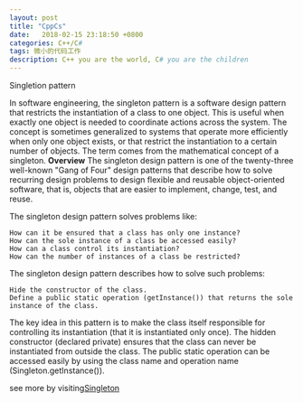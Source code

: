 ```yaml
---
layout: post
title: "CppCs"
date:   2018-02-15 23:18:50 +0800
categories: C++/C#
tags: 微小的代码工作
description: C++ you are the world, C# you are the children
---
```

Singletion pattern

In software engineering, the singleton pattern is a software design pattern that restricts the instantiation of a class to one object. This is useful when exactly one object is needed to coordinate actions across the system. The concept is sometimes generalized to systems that operate more efficiently when only one object exists, or that restrict the instantiation to a certain number of objects. The term comes from the mathematical concept of a singleton.
**Overview**
The singleton design pattern is one of the twenty-three well-known "Gang of Four" design patterns that describe how to solve recurring design problems to design flexible and reusable object-oriented software, that is, objects that are easier to implement, change, test, and reuse.

The singleton design pattern solves problems like:

    How can it be ensured that a class has only one instance?
    How can the sole instance of a class be accessed easily?
    How can a class control its instantiation?
    How can the number of instances of a class be restricted?

The singleton design pattern describes how to solve such problems:

    Hide the constructor of the class.
    Define a public static operation (getInstance()) that returns the sole instance of the class.

The key idea in this pattern is to make the class itself responsible for controlling its instantiation (that it is instantiated only once).
The hidden constructor (declared private) ensures that the class can never be instantiated from outside the class.
The public static operation can be accessed easily by using the class name and operation name (Singleton.getInstance()).


see more by visiting[Singleton](https://en.wikipedia.org/wiki/Singleton_pattern "Singleton")
